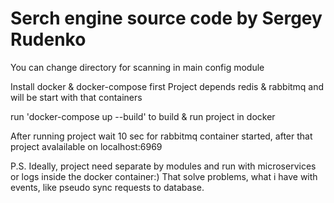 # Serch engine source code by Sergey Rudenko
You can change directory for scanning in main config module 

Install docker & docker-compose first
Project depends redis & rabbitmq and will be start with that containers

run 'docker-compose up --build' to build & run project in docker

After running project wait 10 sec for rabbitmq container started, 
after that project avalailable on localhost:6969

P.S. Ideally, project need separate by modules and run with microservices or logs inside the docker container:)
That solve problems, what i have with events, like pseudo sync requests to database.
